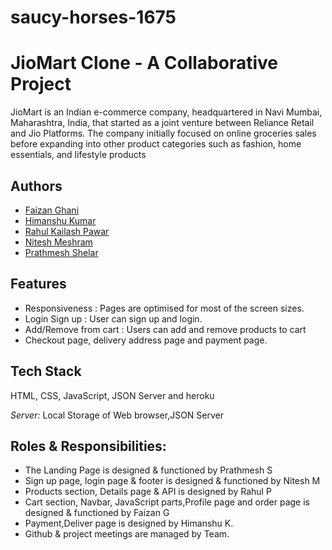 # saucy-horses-1675
# JioMart Clone - A Collaborative Project

JioMart is an Indian e-commerce company, headquartered in Navi Mumbai, Maharashtra, India, that started as a joint venture between Reliance Retail and Jio Platforms. The company initially focused on online groceries sales before expanding into other product categories such as fashion, home essentials, and lifestyle products


## Authors

- [Faizan Ghani](https://github.com/faizanghani2222)
- [Himanshu Kumar](https://github.com/Himanshu0894)
- [Rahul Kailash Pawar](https://github.com/Rahul7874)
- [Nitesh Meshram](https://github.com/nilmes)
- [Prathmesh Shelar](https://github.com/PrathmeshS-0595)


## Features

- Responsiveness : Pages are optimised for most of the screen sizes.
- Login Sign up : User can sign up and login.
- Add/Remove from cart : Users can add and remove products to cart
- Checkout page, delivery address page and payment page.


## Tech Stack

HTML, CSS, JavaScript, JSON Server and heroku 

*Server:* Local Storage of Web browser,JSON Server


## Roles & Responsibilities:
- The Landing Page is designed & functioned by Prathmesh S
- Sign up page, login page & footer is designed & functioned by Nitesh M
- Products section, Details page & API is designed by Rahul P
- Cart section, Navbar, JavaScript parts,Profile page and order page is designed & functioned by Faizan G
- Payment,Deliver  page is designed by Himanshu K.
- Github & project meetings are managed by Team.
